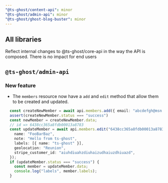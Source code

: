 ```yaml
---
"@ts-ghost/content-api": minor
"@ts-ghost/admin-api": minor
"@ts-ghost/ghost-blog-buster": minor
---
```


## All libraries 
Reflect internal changes to @ts-ghost/core-api in the way the API is composed. There is no impact for end users

## `@ts-ghost/admin-api`

### New feature 
- The `members` resource now have a `add` and `edit` method that allow them to be created and updated.

```ts
  const createNewMember = await api.members.add({ email: "abcdefgh@msn.com" }, { send_email: true });
  assert(createNewMember.status === "success")
  const newMember = createNewMember.data;
  // id => 6438cc365a8fdb00013a8783
  const updateMember = await api.members.edit("6438cc365a8fdb00013a8783", {
    name: "FooBarBaz",
    note: "Hello from ts-ghost",
    labels: [{ name: "ts-ghost" }],
    geolocation: "Reunion",
    stripe_customer_id: "aiuhdiuahzdiuhaizudhaiuzdhiuazd",
  });
  if (updateMember.status === "success") {
    const member = updateMember.data;
    console.log("labels", member.labels);
  }
```